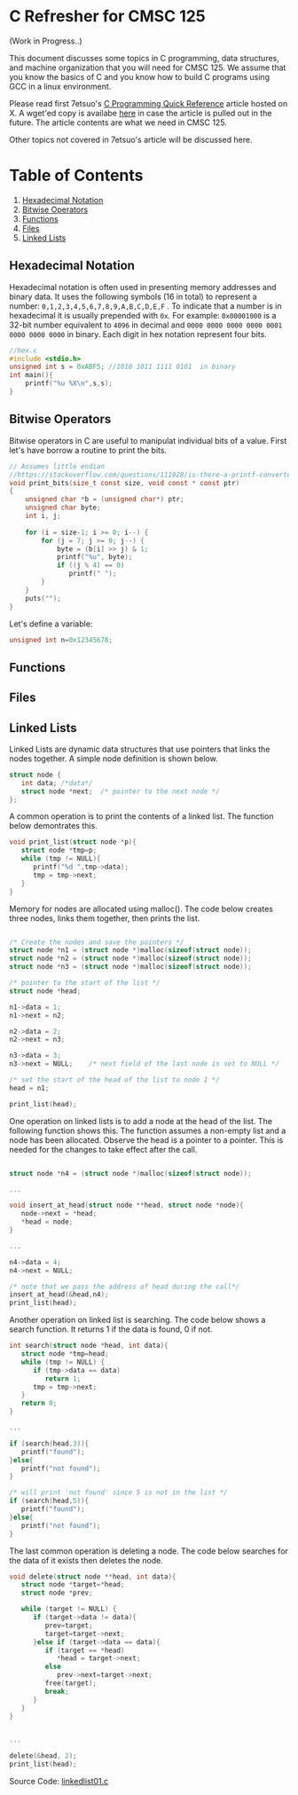 # C Refresher for CMSC 125 

(Work in Progress..)

This document discusses some topics in C programming, data structures, and machine organization that you will 
need for CMSC 125. We assume that you know the basics of C and you know how to build 
C programs using GCC in a linux environment. 

Please read first 7etsuo's [C Programming Quick Reference](https://x.com/7etsuo/article/1822539624398614681) article hosted on X. A wget'ed copy is availabe [here](https://github.com/CMSC125-ICS-UPLB/c-refresher/tree/main/7etsuo-c-reference) in case the article is pulled out in the future. The article contents are what we need in CMSC 125. 

Other topics not covered in 7etsuo's article will be discussed here.

# Table of Contents

1. [Hexadecimal Notation](#hexadecimal-notation)
1. [Bitwise Operators](#bitwise-operators)
1. [Functions](#functions)
1. [Files](#files)
1. [Linked Lists](#linked-lists)

## Hexadecimal Notation

Hexadecimal notation is often used in presenting memory addresses and binary data. 
It uses the following symbols (16 in total) to represent 
a number: `0,1,2,3,4,5,6,7,8,9,A,B,C,D,E,F` . To indicate that a number is in hexadecimal it is usually prepended with `0x`. For example: `0x00001000` is a 32-bit number equivalent to `4096` in decimal and `0000 0000 0000 0000 0001 0000 0000 0000` in binary. Each digit in hex notation represent four bits.

```C
//hex.c
#include <stdio.h>
unsigned int s = 0xABF5; //1010 1011 1111 0101  in binary
int main(){
    printf("%u %X\n",s,s);
}
```

## Bitwise Operators
Bitwise operators in C are useful to manipulat individual bits of a value. First let's have borrow a routine to print the bits.

```C
// Assumes little endian
//https://stackoverflow.com/questions/111928/is-there-a-printf-converter-to-print-in-binary-format
void print_bits(size_t const size, void const * const ptr)
{
    unsigned char *b = (unsigned char*) ptr;
    unsigned char byte;
    int i, j;
    
    for (i = size-1; i >= 0; i--) {
        for (j = 7; j >= 0; j--) {
            byte = (b[i] >> j) & 1;
            printf("%u", byte);
            if ((j % 4) == 0)
               printf(" ");
        }
    }
    puts("");
}

```
Let's define a variable:

```C
unsigned int n=0x12345678;
```






## Functions

## Files

## Linked Lists

Linked Lists are dynamic data structures that use pointers that links the nodes together.
A simple node definition is shown below. 
```C
struct node {
   int data; /*data*/
   struct node *next;  /* pointer to the next node */
};

```

A common operation is to print the contents of a linked list. The function below demontrates this.

```C
void print_list(struct node *p){
   struct node *tmp=p;
   while (tmp != NULL){
      printf("%d ",tmp->data);
      tmp = tmp->next;
   }
}
```

Memory for nodes are allocated using malloc(). The code below creates three nodes, links them together, then prints the list.

```C

/* Create the nodes and save the pointers */
struct node *n1 = (struct node *)malloc(sizeof(struct node));
struct node *n2 = (struct node *)malloc(sizeof(struct node));
struct node *n3 = (struct node *)malloc(sizeof(struct node));

/* pointer to the start of the list */
struct node *head;

n1->data = 1;
n1->next = n2;

n2->data = 2;
n2->next = n3;

n3->data = 3;
n3->next = NULL;    /* next field of the last node is set to NULL */

/* set the start of the head of the list to node 1 */
head = n1;

print_list(head);

```

One operation on linked lists is to add a node at the head of the list. The following function shows this. The function assumes a non-empty list and a node has been allocated. Observe the head is a pointer to a pointer. This is needed for the changes to take effect after the call.

```C

struct node *n4 = (struct node *)malloc(sizeof(struct node));

...

void insert_at_head(struct node **head, struct node *node){
   node->next = *head;
   *head = node;
}

...

n4->data = 4;
n4->next = NULL;

/* note that we pass the address of head during the call*/
insert_at_head(&head,n4);
print_list(head);


```

Another operation on linked list is searching. The code below shows a search function. It returns 1 if the data is found, 0 if not.

```C
int search(struct node *head, int data){
   struct node *tmp=head;
   while (tmp != NULL) {
      if (tmp->data == data)
         return 1;
      tmp = tmp->next;
   }
   return 0;
}

...

if (search(head,3)){
   printf("found");
}else{
   printf("not found");
}

/* will print 'not found' since 5 is not in the list */
if (search(head,5)){
   printf("found");
}else{
   printf("not found");
}

```


The last common operation is deleting a node. The code below searches for the data of it exists then deletes the node.

```C
void delete(struct node **head, int data){
   struct node *target=*head;
   struct node *prev;

   while (target != NULL) {
      if (target->data != data){
         prev=target;
         target=target->next;
      }else if (target->data == data){
         if (target == *head)
            *head = target->next;
         else
            prev->next=target->next;
         free(target);
         break;
      }
   }
}


...

delete(&head, 2);
print_list(head);


```


Source Code: [linkedlist01.c](./linkedlist01.c)



